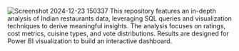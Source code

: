![Screenshot 2024-12-23 150337](https://github.com/user-attachments/assets/c50c0050-feae-4c8a-b18f-80da570621a3)
This repository features an in-depth analysis of Indian restaurants data, leveraging SQL queries and visualization techniques to derive meaningful insights. The analysis focuses on ratings, cost metrics, cuisine types, and vote distributions. Results are designed for Power BI visualization to build an interactive dashboard.
